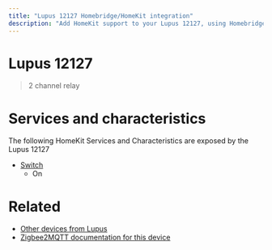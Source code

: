 ```yaml
---
title: "Lupus 12127 Homebridge/HomeKit integration"
description: "Add HomeKit support to your Lupus 12127, using Homebridge, Zigbee2MQTT and homebridge-z2m."
---
```

<!---
This file has been GENERATED using src/docgen/docgen.ts
DO NOT EDIT THIS FILE MANUALLY!
-->
# Lupus 12127
> 2 channel relay


# Services and characteristics
The following HomeKit Services and Characteristics are exposed by
the Lupus 12127

* [Switch](../../switch.md)
  * On


# Related
* [Other devices from Lupus](../index.md#lupus)
* [Zigbee2MQTT documentation for this device](https://www.zigbee2mqtt.io/devices/12127.html)